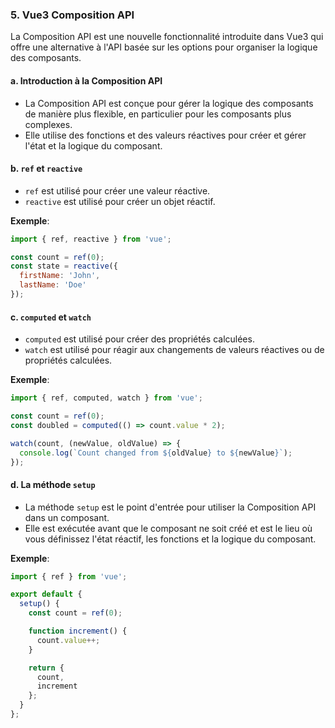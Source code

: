 ### 5. Vue3 Composition API

La Composition API est une nouvelle fonctionnalité introduite dans Vue3 qui offre une alternative à l'API basée sur les options pour organiser la logique des composants.

#### a. Introduction à la Composition API
- La Composition API est conçue pour gérer la logique des composants de manière plus flexible, en particulier pour les composants plus complexes.
- Elle utilise des fonctions et des valeurs réactives pour créer et gérer l'état et la logique du composant.

#### b. `ref` et `reactive`
- `ref` est utilisé pour créer une valeur réactive.
- `reactive` est utilisé pour créer un objet réactif.

**Exemple**:
```javascript
import { ref, reactive } from 'vue';

const count = ref(0);
const state = reactive({
  firstName: 'John',
  lastName: 'Doe'
});
```

#### c. `computed` et `watch`
- `computed` est utilisé pour créer des propriétés calculées.
- `watch` est utilisé pour réagir aux changements de valeurs réactives ou de propriétés calculées.

**Exemple**:
```javascript
import { ref, computed, watch } from 'vue';

const count = ref(0);
const doubled = computed(() => count.value * 2);

watch(count, (newValue, oldValue) => {
  console.log(`Count changed from ${oldValue} to ${newValue}`);
});
```

#### d. La méthode `setup`
- La méthode `setup` est le point d'entrée pour utiliser la Composition API dans un composant.
- Elle est exécutée avant que le composant ne soit créé et est le lieu où vous définissez l'état réactif, les fonctions et la logique du composant.

**Exemple**:
```javascript
import { ref } from 'vue';

export default {
  setup() {
    const count = ref(0);

    function increment() {
      count.value++;
    }

    return {
      count,
      increment
    };
  }
};
```